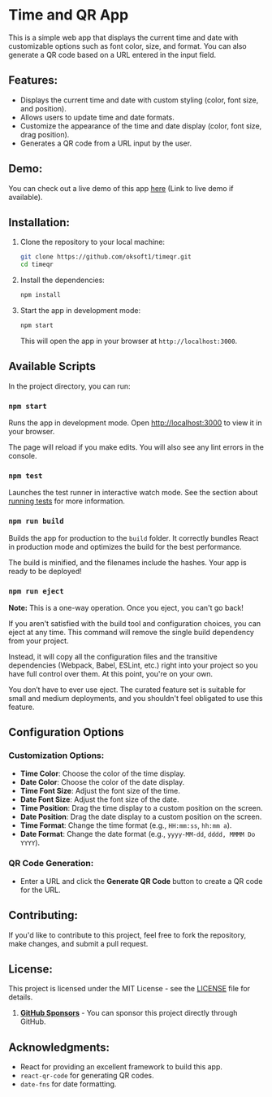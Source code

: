 # Time and QR App

This is a simple web app that displays the current time and date with customizable options such as font color, size, and format. You can also generate a QR code based on a URL entered in the input field.

## Features:
- Displays the current time and date with custom styling (color, font size, and position).
- Allows users to update time and date formats.
- Customize the appearance of the time and date display (color, font size, drag position).
- Generates a QR code from a URL input by the user.

## Demo:
You can check out a live demo of this app [here](#) (Link to live demo if available).

## Installation:

1. Clone the repository to your local machine:

    ```bash
    git clone https://github.com/oksoft1/timeqr.git
    cd timeqr
    ```

2. Install the dependencies:

    ```bash
    npm install
    ```

3. Start the app in development mode:

    ```bash
    npm start
    ```

    This will open the app in your browser at `http://localhost:3000`.

## Available Scripts

In the project directory, you can run:

### `npm start`

Runs the app in development mode.
Open [http://localhost:3000](http://localhost:3000) to view it in your browser.

The page will reload if you make edits. You will also see any lint errors in the console.

### `npm test`

Launches the test runner in interactive watch mode.
See the section about [running tests](https://reactjs.org/docs/testing.html) for more information.

### `npm run build`

Builds the app for production to the `build` folder.
It correctly bundles React in production mode and optimizes the build for the best performance.

The build is minified, and the filenames include the hashes.
Your app is ready to be deployed!

### `npm run eject`

**Note:** This is a one-way operation. Once you eject, you can't go back!

If you aren't satisfied with the build tool and configuration choices, you can eject at any time. This command will remove the single build dependency from your project.

Instead, it will copy all the configuration files and the transitive dependencies (Webpack, Babel, ESLint, etc.) right into your project so you have full control over them. At this point, you're on your own.

You don’t have to ever use eject. The curated feature set is suitable for small and medium deployments, and you shouldn't feel obligated to use this feature.

## Configuration Options

### Customization Options:
- **Time Color**: Choose the color of the time display.
- **Date Color**: Choose the color of the date display.
- **Time Font Size**: Adjust the font size of the time.
- **Date Font Size**: Adjust the font size of the date.
- **Time Position**: Drag the time display to a custom position on the screen.
- **Date Position**: Drag the date display to a custom position on the screen.
- **Time Format**: Change the time format (e.g., `HH:mm:ss`, `hh:mm a`).
- **Date Format**: Change the date format (e.g., `yyyy-MM-dd`, `dddd, MMMM Do YYYY`).

### QR Code Generation:
- Enter a URL and click the **Generate QR Code** button to create a QR code for the URL.

## Contributing:
If you'd like to contribute to this project, feel free to fork the repository, make changes, and submit a pull request.

## License:
This project is licensed under the MIT License - see the [LICENSE](LICENSE) file for details.

1. **[GitHub Sponsors](https://github.com/sponsors/oksoft1)** - You can sponsor this project directly through GitHub.


## Acknowledgments:
- React for providing an excellent framework to build this app.
- `react-qr-code` for generating QR codes.
- `date-fns` for date formatting.

